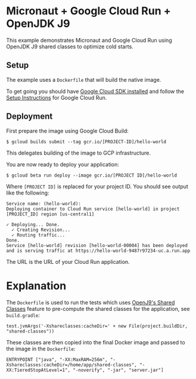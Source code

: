 # Micronaut + Google Cloud Run + OpenJDK J9

This example demonstrates Micronaut and Google Cloud Run using OpenJDK J9 shared classes to optimize cold starts.

## Setup

The example uses a `Dockerfile` that will build the native image.

To get going you should have [Google Cloud SDK installed](https://cloud.google.com/sdk/install) and follow the [Setup Instructions](https://cloud.google.com/run/docs/setup) for Google Cloud Run.

## Deployment

First prepare the image using Google Cloud Build:

```
$ gcloud builds submit --tag gcr.io/[PROJECT-ID]/hello-world 
```

This delegates building of the image to GCP infrastructure. 

You are now ready to deploy your application:

```
$ gcloud beta run deploy --image gcr.io/[PROJECT ID]/hello-world
```

Where `[PROJECT ID]` is replaced for your project ID. You should see output like the following:

```
Service name: (hello-world):  
Deploying container to Cloud Run service [hello-world] in project [PROJECT_ID] region [us-central1]

✓ Deploying... Done.                                                                                                                                                                                                            
  ✓ Creating Revision...                                                                                                                                                                                                        
  ✓ Routing traffic...                                                                                                                                                                                                          
Done.                                                                                                                                                                                                                           
Service [hello-world] revision [hello-world-00004] has been deployed and is serving traffic at https://hello-world-9487r97234-uc.a.run.app
```

The URL is the URL of your Cloud Run application.

# Explanation

The `Dockerfile` is used to run the tests which uses [OpenJ9's Shared Classes](https://www.eclipse.org/openj9/docs/xshareclasses/) feature to pre-compute the shared classes for the application, see `build.gradle`:

```
test.jvmArgs('-Xshareclasses:cacheDir=' + new File(project.buildDir, "shared-classes"))
```

These classes are then copied into the final Docker image and passed to the image in the `Dockerfile`:

```
ENTRYPOINT ["java", "-XX:MaxRAM=256m", "-Xshareclasses:cacheDir=/home/app/shared-classes", "-XX:TieredStopAtLevel=1", "-noverify", "-jar", "server.jar"]
```